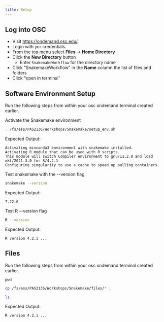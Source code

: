 ```yaml
---
title: Setup
---
```


## Log into OSC
- Visit https://ondemand.osc.edu/.
- Login with yor credentials.
- From the top menu select __Files__ -> __Home Directory__
- Click the __New Directory__ button
  - Enter `SnakemakeWorkflow` for the directory name
- Click "SnakemakeWorkflow" in the __Name__ column the list of files and folders
- Click "open in terminal"


## Software Environment Setup

Run the following steps from within your osc ondemand terminal created earlier.


Activate the Snakemake environment
```bash
. /fs/ess/PAS2136/Workshops/Snakemake/setup_env.sh
```

Expected Output:
```
Activating minconda3 environment with snakemake installed.
Activating R module that can be used with R scripts.
This module will switch Compiler environment to gnu/11.2.0 and load mkl/2021.3.0 for R/4.2.1
Configuring singularity to use a cache to speed up pulling containers.
```

Test snakemake with the --version flag
```bash
snakemake --version
```

Expected Output:
```
7.22.0
```

Test R --version flag
```bash
R --version
```

Expected Output:
```
R version 4.2.1 ...
```

## Files

Run the following steps from within your osc ondemand terminal created earlier.


```
pwd
```

```bash
cp /fs/ess/PAS2136/Workshops/Snakemake/files/* .
```


```bash
ls
```
Expected Output:
```
R version 4.2.1 ...
```

